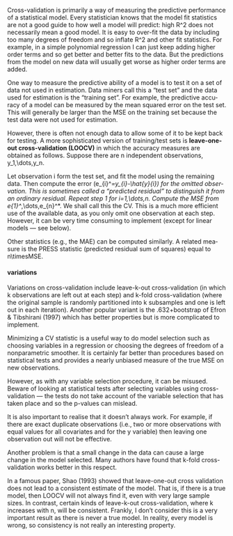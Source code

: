 Cross-​​validation is pri­mar­ily a way of mea­sur­ing the pre­dic­tive per­for­mance of a sta­tis­ti­cal model. Every sta­tis­ti­cian knows that the model fit sta­tis­tics are not a good guide to how well a model will pre­dict: high R^2 does not nec­es­sar­ily mean a good model. It is easy to over-​​fit the data by includ­ing too many degrees of free­dom and so inflate R^2 and other fit sta­tis­tics. For exam­ple, in a sim­ple poly­no­mial regres­sion I can just keep adding higher order terms and so get bet­ter and bet­ter fits to the data. But the pre­dic­tions from the model on new data will usu­ally get worse as higher order terms are added.

One way to mea­sure the pre­dic­tive abil­ity of a model is to test it on a set of data not used in esti­ma­tion. Data min­ers call this a “test set” and the data used for esti­ma­tion is the “train­ing set”. For exam­ple, the pre­dic­tive accu­racy of a model can be mea­sured by the mean squared error on the test set. This will gen­er­ally be larger than the MSE on the train­ing set because the test data were not used for estimation.

How­ever, there is often not enough data to allow some of it to be kept back for test­ing. A more sophis­ti­cated ver­sion of training/​​test sets is **leave-​​one-​​out cross-​​​​validation (LOOCV)** in which the accu­racy mea­sures are obtained as fol­lows. Sup­pose there are n inde­pen­dent obser­va­tions, y_1,\dots,y_n.

Let obser­va­tion i form the test set, and fit the model using the remain­ing data. Then com­pute the error (e_{i}^*=y_{i}-\hat{y}_{i}) for the omit­ted obser­va­tion. This is some­times called a “pre­dicted resid­ual” to dis­tin­guish it from an ordi­nary residual.
Repeat step 1 for i=1,\dots,n.
Com­pute the MSE from e_{1}^*,\dots,e_{n}^*. We shall call this the CV.
This is a much more effi­cient use of the avail­able data, as you only omit one obser­va­tion at each step. How­ever, it can be very time con­sum­ing to imple­ment (except for lin­ear mod­els — see below).

Other sta­tis­tics (e.g., the MAE) can be com­puted sim­i­larly. A related mea­sure is the PRESS sta­tis­tic (pre­dicted resid­ual sum of squares) equal to n\timesMSE.

#### variations
Vari­a­tions on cross-​​validation include leave-​​k-​​out cross-​​validation (in which k obser­va­tions are left out at each step) and k-​​fold cross-​​validation (where the orig­i­nal sam­ple is ran­domly par­ti­tioned into k sub­sam­ples and one is left out in each iter­a­tion). Another pop­u­lar vari­ant is the .632+bootstrap of Efron & Tib­shi­rani (1997) which has bet­ter prop­er­ties but is more com­pli­cated to implement.

Min­i­miz­ing a CV sta­tis­tic is a use­ful way to do model selec­tion such as choos­ing vari­ables in a regres­sion or choos­ing the degrees of free­dom of a non­para­met­ric smoother. It is cer­tainly far bet­ter than pro­ce­dures based on sta­tis­ti­cal tests and pro­vides a nearly unbi­ased mea­sure of the true MSE on new observations.

How­ever, as with any vari­able selec­tion pro­ce­dure, it can be mis­used. Beware of look­ing at sta­tis­ti­cal tests after select­ing vari­ables using cross-​​validation — the tests do not take account of the vari­able selec­tion that has taken place and so the p-​​values can mislead.

It is also impor­tant to realise that it doesn’t always work. For exam­ple, if there are exact dupli­cate obser­va­tions (i.e., two or more obser­va­tions with equal val­ues for all covari­ates and for the y vari­able) then leav­ing one obser­va­tion out will not be effective.

Another prob­lem is that a small change in the data can cause a large change in the model selected. Many authors have found that k-​​fold cross-​​validation works bet­ter in this respect.

In a famous paper, Shao (1993) showed that leave-​​one-​​out cross val­i­da­tion does not lead to a con­sis­tent esti­mate of the model. That is, if there is a true model, then LOOCV will not always find it, even with very large sam­ple sizes. In con­trast, cer­tain kinds of leave-​​k-​​out cross-​​validation, where k increases with n, will be con­sis­tent. Frankly, I don’t con­sider this is a very impor­tant result as there is never a true model. In real­ity, every model is wrong, so con­sis­tency is not really an inter­est­ing property.
